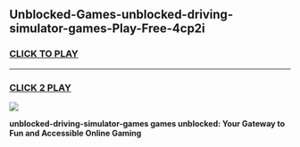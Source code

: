 
## Unblocked-Games-unblocked-driving-simulator-games-Play-Free-4cp2i
<h3>
<a href="https://premium76.site?title=unblocked-driving-simulator-games&ref=19M">CLICK TO PLAY</a></h3>
<hr>

<h3>
<a href="https://premium76.site?title=unblocked-driving-simulator-games&ref=19M">CLICK 2 PLAY</a>
  
</h3>

<a href="https://premium76.site?title=unblocked-driving-simulator-games&ref=19M"><img src="https://clearcache.store/games.png"></a>


**unblocked-driving-simulator-games games unblocked: Your Gateway to Fun and Accessible Online Gaming**
